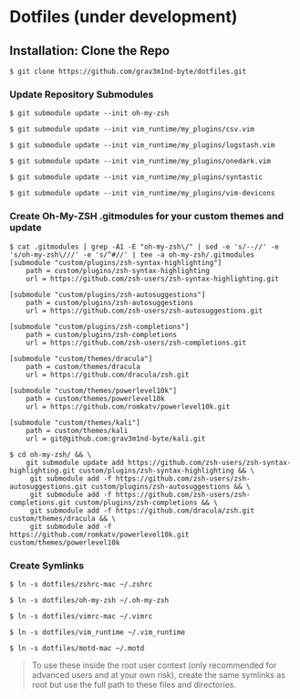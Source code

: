 # Dotfiles (under development)

## Installation: Clone the Repo
```shell
$ git clone https://github.com/grav3m1nd-byte/dotfiles.git
```

### Update Repository Submodules
```shell
$ git submodule update --init oh-my-zsh

$ git submodule update --init vim_runtime/my_plugins/csv.vim

$ git submodule update --init vim_runtime/my_plugins/logstash.vim

$ git submodule update --init vim_runtime/my_plugins/onedark.vim

$ git submodule update --init vim_runtime/my_plugins/syntastic

$ git submodule update --init vim_runtime/my_plugins/vim-devicons
```

### Create Oh-My-ZSH .gitmodules for your custom themes and update
```shell
$ cat .gitmodules | grep -A1 -E "oh-my-zsh\/" | sed -e 's/--//' -e 's/oh-my-zsh\///' -e 's/^#//' | tee -a oh-my-zsh/.gitmodules
[submodule "custom/plugins/zsh-syntax-highlighting"]
    path = custom/plugins/zsh-syntax-highlighting
    url = https://github.com/zsh-users/zsh-syntax-highlighting.git

[submodule "custom/plugins/zsh-autosuggestions"]
    path = custom/plugins/zsh-autosuggestions
    url = https://github.com/zsh-users/zsh-autosuggestions.git

[submodule "custom/plugins/zsh-completions"]
    path = custom/plugins/zsh-completions
    url = https://github.com/zsh-users/zsh-completions.git

[submodule "custom/themes/dracula"]
    path = custom/themes/dracula
    url = https://github.com/dracula/zsh.git

[submodule "custom/themes/powerlevel10k"]
    path = custom/themes/powerlevel10k
    url = https://github.com/romkatv/powerlevel10k.git

[submodule "custom/themes/kali"]
    path = custom/themes/kali
    url = git@github.com:grav3m1nd-byte/kali.git

$ cd oh-my-zsh/ && \
    git submodule update add https://github.com/zsh-users/zsh-syntax-highlighting.git custom/plugins/zsh-syntax-highlighting && \
     git submodule add -f https://github.com/zsh-users/zsh-autosuggestions.git custom/plugins/zsh-autosuggestions && \
     git submodule add -f https://github.com/zsh-users/zsh-completions.git custom/plugins/zsh-completions && \
     git submodule add -f https://github.com/dracula/zsh.git custom/themes/dracula && \
     git submodule add -f  https://github.com/romkatv/powerlevel10k.git custom/themes/powerlevel10k
```

### Create Symlinks
```shell
$ ln -s dotfiles/zshrc-mac ~/.zshrc

$ ln -s dotfiles/oh-my-zsh ~/.oh-my-zsh

$ ln -s dotfiles/vimrc-mac ~/.vimrc

$ ln -s dotfiles/vim_runtime ~/.vim_runtime

$ ln -s dotfiles/motd-mac ~/.motd
```
> To use these inside the root user context (only recommended for advanced users and at your own risk), create the same symlinks as root but use the full path to these files and directories.

